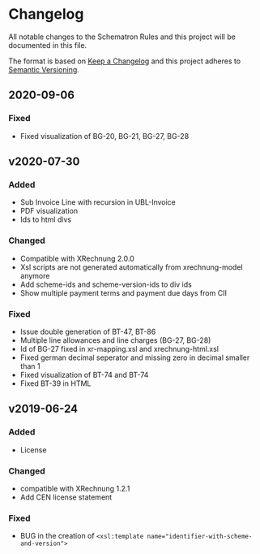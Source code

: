 # Changelog

All notable changes to the Schematron Rules and this project will be documented in this file.

The format is based on [Keep a Changelog](https://keepachangelog.com/en/1.0.0/)
and this project adheres to [Semantic Versioning](https://semver.org/spec/v2.0.0.html).

## 2020-09-06
### Fixed
- Fixed visualization of BG-20, BG-21, BG-27, BG-28

## v2020-07-30

### Added
- Sub Invoice Line with recursion in UBL-Invoice
- PDF visualization
- Ids to html divs

### Changed
- Compatible with XRechnung 2.0.0
- Xsl scripts are not generated automatically from xrechnung-model anymore
- Add scheme-ids and scheme-version-ids to div ids
- Show multiple payment terms and payment due days from CII

### Fixed
- Issue double generation of BT-47, BT-86
- Multiple line allowances and line charges (BG-27, BG-28)
- Id of BG-27 fixed in xr-mapping.xsl and xrechnung-html.xsl
- Fixed german decimal seperator and missing zero in decimal smaller than 1
- Fixed visualization of BT-74 and BT-74
- Fixed BT-39 in HTML

## v2019-06-24

### Added

- License

### Changed

- compatible with XRechnung 1.2.1
- Add CEN license statement

### Fixed

- BUG in the creation of `<xsl:template name="identifier-with-scheme-and-version">`
